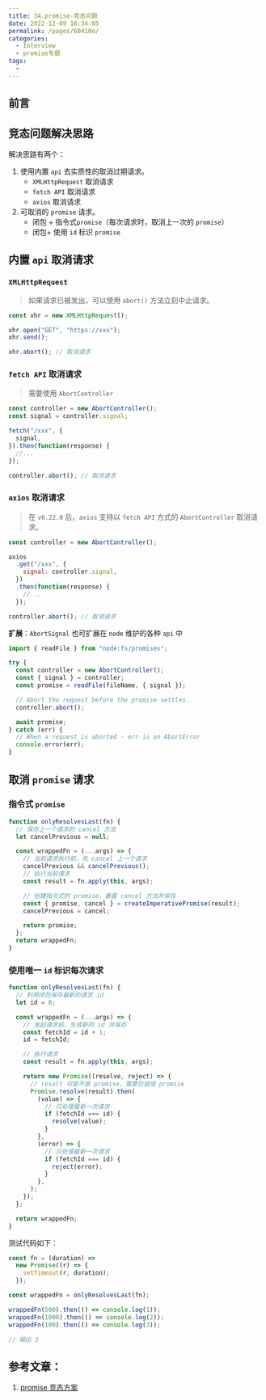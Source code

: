 ```yaml
---
title: 34.promise-竞态问题
date: 2022-12-09 16:34:05
permalink: /pages/60410e/
categories:
  - Interview
  - promise专题
tags:
  -
---
```


## 前言

## 竞态问题解决思路

解决思路有两个：

1. 使用内置 `api` 去实质性的取消过期请求。
   - `XMLHttpRequest` 取消请求
   - `fetch API` 取消请求
   - `axios` 取消请求
2. 可取消的 `promise` 请求。
   - 闭包 + 指令式`promise`（每次请求时，取消上一次的 `promise`）
   - 闭包+ 使用 `id` 标识 `promise`

## 内置 `api` 取消请求

### `XMLHttpRequest`

> 如果请求已被发出，可以使用 `abort()` 方法立刻中止请求。

```javascript
const xhr = new XMLHttpRequest();

xhr.open("GET", "https://xxx");
xhr.send();

xhr.abort(); // 取消请求
```

### `fetch API` 取消请求

> 需要使用 `AbortController`

```javascript
const controller = new AbortController();
const signal = controller.signal;

fetch("/xxx", {
  signal,
}).then(function(response) {
  //...
});

controller.abort(); // 取消请求
```

### `axios` 取消请求

> 在 `v0.22.0` 后，`axios` 支持以 `fetch API` 方式的 `AbortController` 取消请求。

```javascript
const controller = new AbortController();

axios
  .get("/xxx", {
    signal: controller.signal,
  })
  .then(function(response) {
    //...
  });

controller.abort(); // 取消请求
```

**扩展**：`AbortSignal` 也可扩展在 `node` 维护的各种 `api` 中

```javascript
import { readFile } from "node:fs/promises";

try {
  const controller = new AbortController();
  const { signal } = controller;
  const promise = readFile(fileName, { signal });

  // Abort the request before the promise settles.
  controller.abort();

  await promise;
} catch (err) {
  // When a request is aborted - err is an AbortError
  console.error(err);
}
```

## 取消 `promise` 请求

### 指令式 `promise`

```javascript
function onlyResolvesLast(fn) {
  // 保存上一个请求的 cancel 方法
  let cancelPrevious = null;

  const wrappedFn = (...args) => {
    // 当前请求执行前，先 cancel 上一个请求
    cancelPrevious && cancelPrevious();
    // 执行当前请求
    const result = fn.apply(this, args);

    // 创建指令式的 promise，暴露 cancel 方法并保存
    const { promise, cancel } = createImperativePromise(result);
    cancelPrevious = cancel;

    return promise;
  };
  return wrappedFn;
}
```

### 使用唯一 `id` 标识每次请求

```javascript
function onlyResolvesLast(fn) {
  // 利用闭包保存最新的请求 id
  let id = 0;

  const wrappedFn = (...args) => {
    // 发起请求前，生成新的 id 并保存
    const fetchId = id + 1;
    id = fetchId;

    // 执行请求
    const result = fn.apply(this, args);

    return new Promise((resolve, reject) => {
      // result 可能不是 promise，需要包装成 promise
      Promise.resolve(result).then(
        (value) => {
          // 只处理最新一次请求
          if (fetchId === id) {
            resolve(value);
          }
        },
        (error) => {
          // 只处理最新一次请求
          if (fetchId === id) {
            reject(error);
          }
        },
      );
    });
  };

  return wrappedFn;
}
```

测试代码如下：

```javascript
const fn = (duration) =>
  new Promise((r) => {
    setTimeout(r, duration);
  });

const wrappedFn = onlyResolvesLast(fn);

wrappedFn(500).then(() => console.log(1));
wrappedFn(1000).then(() => console.log(2));
wrappedFn(100).then(() => console.log(3));

// 输出 3
```

## 参考文章：

1. [promise 竞态方案](https://mp.weixin.qq.com/s/M2-XXPdLKlTqzGefz7UPvA)
